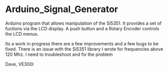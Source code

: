 # Arduino_Signal_Generator
Arduino program that allows manipulation of the Si5351. It provides a set of fuctions via the LCD display.  A push button and a Rotary Encoder
controls the LCD menus.  

Its a work in progress there are a few improvements and a few bugs to be fixed. There is an issue with the Si5351 library I wrote 
for frequencies above 120 Mhz.  I need to troubleshoot and fix the problem

Dave, VE300I
